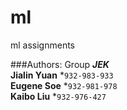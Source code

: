 # ml
ml assignments

###Authors:
Group ***JEK***  
**Jialin Yuan**  *`932-983-933`  
**Eugene Soe**   *`932-981-978`  
**Kaibo Liu**    *`932-976-427`  